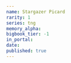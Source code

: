 ```yaml
---
name: Stargazer Picard
rarity: 1
series: tng
memory_alpha:
bigbook_tier: -1
in_portal:
date:
published: true
---
```



